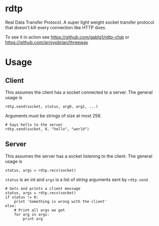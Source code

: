 # rdtp
Real Data Transfer Protocol. A super light weight socket transfer protocol that doesn't kill every connection like HTTP does.

To see it in action see https://github.com/gablg1/rdtp-chat or https://github.com/arroyobrian/threeway

# Usage

## Client

This assumes the client has a socket connected to a server. The general usage is

```rdtp.send(socket, status, arg0, arg1, ...)```

Arguments must be strings of size at most 256.

```
# Says hello to the server
rdtp.send(socket, 0, "hello", "world")
```

## Server

This assumes the server has a socket listening to the client. The general usage is

```status, args = rdtp.recv(socket)```

`status` is an int and `args` is a list of string arguments sent by `rdtp.send`

```
# Gets and prints a client message
status, args = rdtp.recv(socket)
if status != 0:
	print 'Something is wrong with the client'
else:
    # Print all args we got
	for arg in args:
		print arg


```
